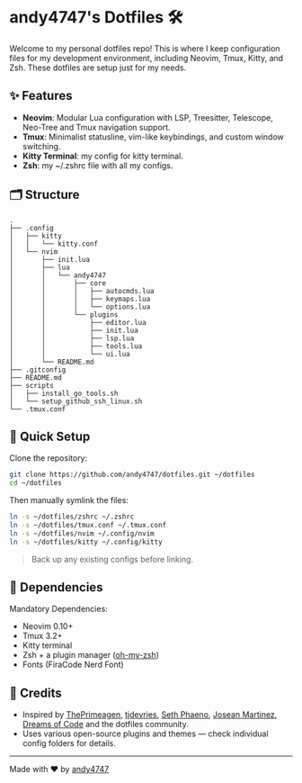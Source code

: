 # andy4747's Dotfiles 🛠️

Welcome to my personal dotfiles repo! This is where I keep configuration files for my development environment, including Neovim, Tmux, Kitty, and Zsh. These dotfiles are setup just for my needs.

## ✨ Features

- **Neovim**: Modular Lua configuration with LSP, Treesitter, Telescope, Neo-Tree and Tmux navigation support.
- **Tmux**: Minimalist statusline, vim-like keybindings, and custom window switching.
- **Kitty Terminal**: my config for kitty terminal.
- **Zsh**: my ~/.zshrc file with all my configs.

## 🗂 Structure

```
.
├── .config
│   ├── kitty
│   │   └── kitty.conf
│   └── nvim
│       ├── init.lua
│       ├── lua
│       │   └── andy4747
│       │       ├── core
│       │       │   ├── autocmds.lua
│       │       │   ├── keymaps.lua
│       │       │   └── options.lua
│       │       └── plugins
│       │           ├── editor.lua
│       │           ├── init.lua
│       │           ├── lsp.lua
│       │           ├── tools.lua
│       │           └── ui.lua
│       └── README.md
├── .gitconfig
├── README.md
├── scripts
│   ├── install_go_tools.sh
│   └── setup_github_ssh_linux.sh
└── .tmux.conf
```

## 🚀 Quick Setup

Clone the repository:

```bash
git clone https://github.com/andy4747/dotfiles.git ~/dotfiles
cd ~/dotfiles
```

Then manually symlink the files:

```bash
ln -s ~/dotfiles/zshrc ~/.zshrc
ln -s ~/dotfiles/tmux.conf ~/.tmux.conf
ln -s ~/dotfiles/nvim ~/.config/nvim
ln -s ~/dotfiles/kitty ~/.config/kitty
```

> Back up any existing configs before linking.

<!-- ## 📸 Screenshots

_(Optional: Add screenshots of your terminal, Neovim in action, etc.)_ -->

## 🔧 Dependencies

Mandatory Dependencies:

- Neovim 0.10+
- Tmux 3.2+
- Kitty terminal
- Zsh + a plugin manager ([oh-my-zsh](https://ohmyz.sh/))
- Fonts (FiraCode Nerd Font)

## 🙌 Credits

- Inspired by [ThePrimeagen](https://github.com/ThePrimeagen), [tjdevries](https://github.com/tjdevries), [
Seth Phaeno](https://www.youtube.com/@sethyedw), [Josean Martinez](https://www.youtube.com/@joseanmartinez), [Dreams of Code](https://www.youtube.com/@dreamsofcode) and the dotfiles community.
- Uses various open-source plugins and themes — check individual config folders for details.

<!-- ## 📝 License

MIT — feel free to fork and adapt. -->

---

Made with ❤️ by [andy4747](https://github.com/andy4747)
